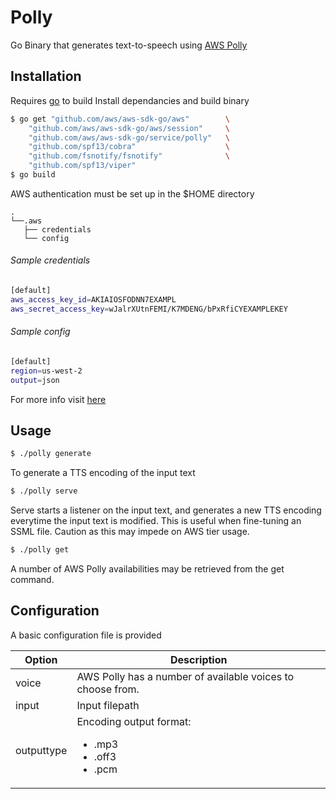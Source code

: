 # Polly

Go Binary that generates text-to-speech using [AWS Polly]


## Installation
Requires [go] to build
Install dependancies and build binary

```sh
$ go get "github.com/aws/aws-sdk-go/aws" 		\
	"github.com/aws/aws-sdk-go/aws/session" 	\
	"github.com/aws/aws-sdk-go/service/polly" 	\
	"github.com/spf13/cobra"					\
	"github.com/fsnotify/fsnotify"				\
	"github.com/spf13/viper"
$ go build
```

AWS authentication must be set up in the $HOME directory
```
.
└──.aws
   ├── credentials 
   └── config
```

###### Sample credentials
```sh
[default]
aws_access_key_id=AKIAIOSFODNN7EXAMPL
aws_secret_access_key=wJalrXUtnFEMI/K7MDENG/bPxRfiCYEXAMPLEKEY
```

###### Sample config
```sh
[default]
region=us-west-2
output=json
```

For more info visit [here]


## Usage

```sh
$ ./polly generate
```
To generate a TTS encoding of the input text

```sh
$ ./polly serve
```
Serve starts a listener on the input text, and generates a new TTS encoding everytime the input
text is modified.
This is useful when fine-tuning an SSML file.
Caution as this may impede on AWS tier usage.

```sh
$ ./polly get
```
A number of AWS Polly availabilities may be retrieved from the get command.

## Configuration

A basic configuration file is provided

| Option      | Description                                                              |
| ----------- | ------------------------------------------------------------------------ |
| voice       | AWS Polly has a number of available voices to choose from.               |
| input       | Input filepath |
| outputtype  | Encoding output format:<ul><li>.mp3</li><li>.off3</li><li>.pcm</li></ul> |

[AWS Polly]: https://aws.amazon.com/polly/
[go]: https://golang.org/
[here]: https://docs.aws.amazon.com/cli/latest/userguide/cli-config-files.html